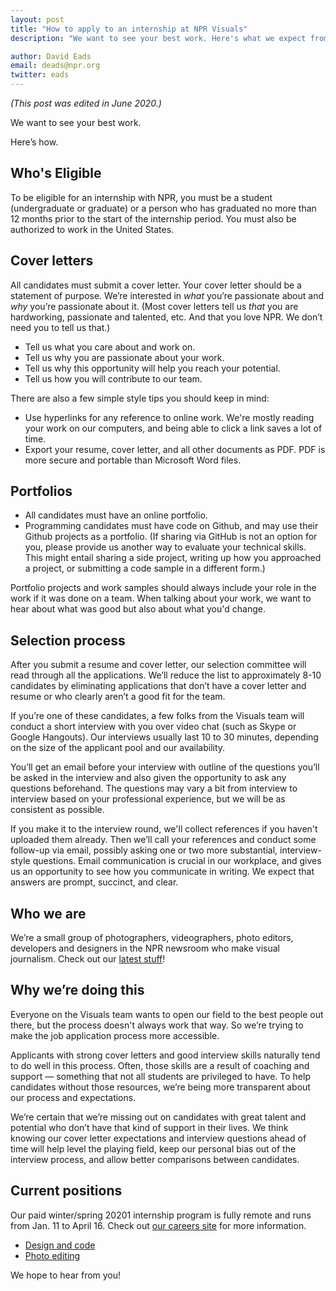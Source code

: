 ```yaml
---
layout: post
title: "How to apply to an internship at NPR Visuals"
description: "We want to see your best work. Here's what we expect from applicants and what applicants can expect from us."

author: David Eads
email: deads@npr.org
twitter: eads
---
```

_(This post was edited in June 2020.)_

We want to see your best work.

Here’s how.

## Who's Eligible

To be eligible for an internship with NPR, you must be a student (undergraduate or graduate) or a person who has graduated no more than 12 months prior to the start of the internship period. You must also be authorized to work in the United States.

## Cover letters

All candidates must submit a cover letter. Your cover letter should be a statement of purpose. We’re interested in _what_ you’re passionate about and _why_ you’re passionate about it.
(Most cover letters tell us _that_ you are hardworking, passionate and talented, etc. And that you love NPR. We don’t need you to tell us that.)

* Tell us what you care about and work on.
* Tell us why you are passionate about your work.
* Tell us why this opportunity will help you reach your potential.
* Tell us how you will contribute to our team.

There are also a few simple style tips you should keep in mind:

* Use hyperlinks for any reference to online work. We're mostly reading your work on our computers, and being able to click a link saves a lot of time.
* Export your resume, cover letter, and all other documents as PDF. PDF is more secure and portable than Microsoft Word files.

## Portfolios

* All candidates must have an online portfolio.
* Programming candidates must have code on Github, and may use their Github projects as a portfolio. (If sharing via GitHub is not an option for you, please provide us another way to evaluate your technical skills. This might entail sharing a side project, writing up how you approached a project, or submitting a code sample in a different form.)

Portfolio projects and work samples should always include your role in the work if it was done on a team. When talking about your work, we want to hear about what was good but also about what you'd change.

## Selection process

After you submit a resume and cover letter, our selection committee will read through all the applications. We’ll reduce the list to approximately 8-10 candidates by eliminating applications that don’t have a cover letter and resume or who clearly aren’t a good fit for the team.

If you’re one of these candidates, a few folks from the Visuals team will conduct a short interview with you over video chat (such as Skype or Google Hangouts). Our interviews usually last 10 to 30 minutes, depending on the size of the applicant pool and our availability.

You’ll get an email before your interview with outline of the questions you’ll be asked in the interview and also given the opportunity to ask any questions beforehand. The questions may vary a bit from interview to interview based on your professional experience, but we will be as consistent as possible.

If you make it to the interview round, we'll collect references if you haven't uploaded them already. Then we’ll call your references and conduct some follow-up via email, possibly asking one or two more substantial, interview-style questions. Email communication is crucial in our workplace, and gives us an opportunity to see how you communicate in writing. We expect that answers are prompt, succinct, and clear.

## Who we are

We’re a small group of photographers, videographers, photo editors, developers and designers in the NPR newsroom who make visual journalism. Check out our [latest stuff](https://twitter.com/nprviz)!

## Why we’re doing this

Everyone on the Visuals team wants to open our field to the best people out there, but the process doesn't always work that way. So we’re trying to make the job application process more accessible.

Applicants with strong cover letters and good interview skills naturally tend to do well in this process. Often, those skills are a result of coaching and support &mdash; something that not all students are privileged to have. To help candidates without those resources, we’re being more transparent about our process and expectations.

We’re certain that we’re missing out on candidates with great talent and potential who don’t have that kind of support in their lives. We think knowing our cover letter expectations and interview questions ahead of time will help level the playing field, keep our personal bias out of the interview process, and allow better comparisons between candidates.

## Current positions

Our paid winter/spring 20201 internship program is fully remote and runs from Jan. 11 to April 16.  Check out [our careers site](https://www.npr.org/about-npr/181881227/internships-at-npr/) for more information.

- [Design and code](/2020/06/15/fall-2020-designer-developer-internship.html)
- [Photo editing](/2020/10/13/winter-2021-photo-internship.html)

We hope to hear from you!
